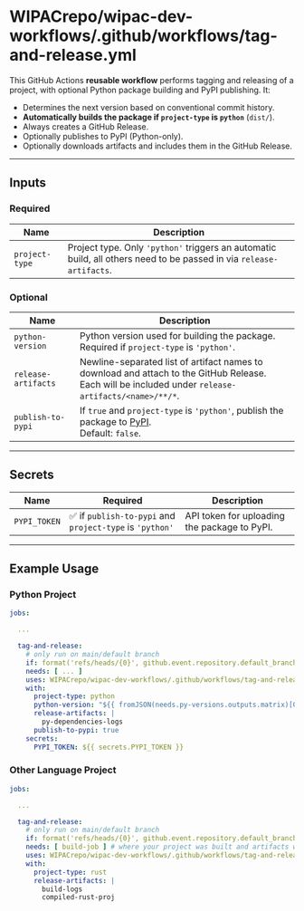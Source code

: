 # WIPACrepo/wipac-dev-workflows/.github/workflows/tag-and-release.yml

This GitHub Actions **reusable workflow** performs tagging and releasing of a project, with optional Python package building and PyPI publishing. It:

- Determines the next version based on conventional commit history.
- **Automatically builds the package if `project-type` is `python`** (`dist/`).
- Always creates a GitHub Release.
- Optionally publishes to PyPI (Python-only).
- Optionally downloads artifacts and includes them in the GitHub Release.

---

## Inputs

### Required

| Name           | Description                                                                                                         |
|----------------|---------------------------------------------------------------------------------------------------------------------|
| `project-type` | Project type. Only `'python'` triggers an automatic build, all others need to be passed in via `release-artifacts`. |

### Optional

| Name                | Description                                                                                                                                            |
|---------------------|--------------------------------------------------------------------------------------------------------------------------------------------------------|
| `python-version`    | Python version used for building the package. Required if `project-type` is `'python'`.                                                                |
| `release-artifacts` | Newline-separated list of artifact names to download and attach to the GitHub Release.<br>Each will be included under `release-artifacts/<name>/**/*`. |
| `publish-to-pypi`   | If `true` and `project-type` is `'python'`, publish the package to [PyPI](https://pypi.org/).<br>Default: `false`.                                     |

---

## Secrets

| Name         | Required                                                | Description                                  |
|--------------|---------------------------------------------------------|----------------------------------------------|
| `PYPI_TOKEN` | ✅ if `publish-to-pypi` and `project-type` is `'python'` | API token for uploading the package to PyPI. |

---

## Example Usage

### Python Project

```yaml
jobs:

  ...

  tag-and-release:
    # only run on main/default branch
    if: format('refs/heads/{0}', github.event.repository.default_branch) == github.ref
    needs: [ ... ]
    uses: WIPACrepo/wipac-dev-workflows/.github/workflows/tag-and-release.yml@v...
    with:
      project-type: python
      python-version: "${{ fromJSON(needs.py-versions.outputs.matrix)[0] }}"
      release-artifacts: |
        py-dependencies-logs
      publish-to-pypi: true
    secrets:
      PYPI_TOKEN: ${{ secrets.PYPI_TOKEN }}
```

### Other Language Project

```yaml
jobs:

  ...

  tag-and-release:
    # only run on main/default branch
    if: format('refs/heads/{0}', github.event.repository.default_branch) == github.ref
    needs: [ build-job ] # where your project was built and artifacts were uploaded
    uses: WIPACrepo/wipac-dev-workflows/.github/workflows/tag-and-release.yml@v...
    with:
      project-type: rust
      release-artifacts: |
        build-logs
        compiled-rust-proj
```
